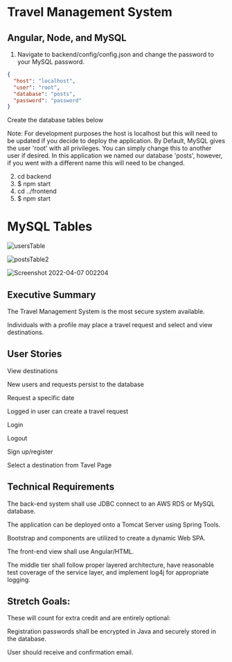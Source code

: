 # Travel Management System

## Angular, Node, and MySQL

1. Navigate to backend/config/config.json and change the password to your MySQL password.

```json
{
  "host": "localhost",
  "user": "root",
  "database": "posts",
  "password": "password"
}
```
Create the database tables below

Note: For development purposes the host is localhost but this will need to be updated if you decide to deploy the application. By Default, MySQL gives the user 'root' with all privileges. You can simply change this to another user if desired. In this application we named our database 'posts', however, if you went with a different name this will need to be changed.

2. cd backend
3. \$ npm start
4. cd ../frontend
5. \$ npm start

# MySQL Tables
![usersTable](https://user-images.githubusercontent.com/102680541/161402943-3581d00b-0fde-4fc3-9c89-f0940a5a11b0.jpg)

![postsTable2](https://user-images.githubusercontent.com/102680541/162861874-44880fcc-0852-4b5c-89bd-a02bc9470d24.jpg)

![Screenshot 2022-04-07 002204](https://user-images.githubusercontent.com/102680541/163059763-8dcd6def-1661-4c04-852d-852b97d0f5d2.jpg)

## Executive Summary

The Travel Management System is the most secure system available.

Individuals with a profile may place a travel request and select and view destinations.

## User Stories

View destinations

New users and requests persist to the database

Request a specific date

Logged in user can create a travel request

Login

Logout

Sign up/register

Select a destination from Tavel Page

## Technical Requirements

The back-end system shall use JDBC connect to an AWS RDS or MySQL database.

The application can be deployed onto a Tomcat Server using Spring Tools.

Bootstrap and components are utilized to create a dynamic Web SPA.

The front-end view shall use Angular/HTML.

The middle tier shall follow proper layered architecture, have reasonable test coverage of the service layer, and implement log4j for appropriate logging.

## Stretch Goals: 

These will count for extra credit and are entirely optional:

Registration passwords shall be encrypted in Java and securely stored in the database.

User should receive and confirmation email.
